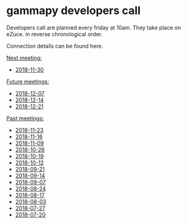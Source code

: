 # gammapy developers call

Developers call are planned every friday at 10am. They take place on eZuce.
 in reverse chronological order.

Connection details can be found here.

[Next meeting:]()
* [2018-11-30](2018/2018-11-30/README.md)

[Future meetings:]()
* [2018-12-07](2018/2018-12-07/README.md)
* [2018-12-14](2018/2018-12-14/README.md)
* [2018-12-21](2018/2018-12-21/README.md)

[Past meetings:]()
* [2018-11-23](2018/2018-11-23/README.md)
* [2018-11-16](2018/2018-11-16/README.md)
* [2018-11-09](2018/2018-11-09/README.md)
* [2018-10-26](2018/2018-10-26/README.md)
* [2018-10-19](2018/2018-10-19/README.md)
* [2018-10-12](2018/2018-10-12/README.md)
* [2018-09-21](2018/2018-09-21/README.md)
* [2018-09-14](2018/2018-09-14/README.md)
* [2018-09-07](2018/2018-09-07/README.md)
* [2018-08-24](2018/2018-08-24/README.md)
* [2018-08-17](2018/2018-08-17/README.md)
* [2018-08-03](2018/2018-08-03/README.md)
* [2018-07-27](2018/2018-07-27/README.md)
* [2018-07-20](2018/2018-07-20/README.md)
